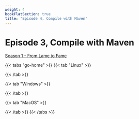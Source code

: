 ```yaml
---
weight: 4
bookFlatSection: true
title: "Episode 4, Compile with Maven"
---
```


# Episode 3, Compile with Maven

[Season 1 - From Lame to Fame](/docs/java/season_1/)


{{< tabs "go-home" >}}
{{< tab "Linux" >}}

{{< /tab >}}

{{< tab "Windows" >}}

{{< /tab >}}

{{< tab "MacOS" >}} 

{{< /tab >}}
{{< /tabs >}}
